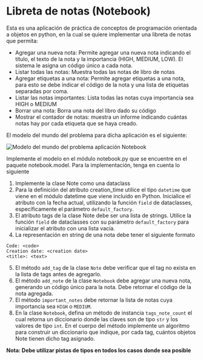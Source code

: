 # Libreta de notas (Notebook)
Esta es una aplicación de práctica de conceptos de programación 
orientada a objetos en python, en la cual se quiere implementar 
una libreta de notas que permita:

- Agregar una nueva nota: Permite agregar una nueva nota indicando el título, el texto de la nota y la importancia 
(HIGH, MEDIUM,  LOW). El sistema le asigna un código único a cada nota.
- Listar todas las notas: Muestra todas las notas de libro de notas
- Agregar etiquetas a una nota: Permite agregar etiquetas a una nota, para esto se debe indicar el código de la nota y 
una lista de etiquetas separadas por coma.
- Listar las notas importantes: Lista todas las notas cuya importancia sea HIGH o MEDIUM
- Borrar una nota: Borra una nota del libro dado su código
- Mostrar el contador de notas: muestra un informe indicando cuántas notas hay por cada etiqueta que se haya creado.

El modelo del mundo del problema para dicha aplicación es el siguiente:

![Modelo del mundo del problema aplicación Notebook](assets/images/class-model.png "Modelo del mundo")


Implemente el modelo en el módulo notebook.py que se encuentre en el paquete notebook.model. Para la implementación, 
tenga en cuenta lo siguiente

1. Implemente la clase Note como una dataclass
2. Para la definición del atributo creation_time utilice el tipo `datetime` que viene en el módulo datetime que viene 
incluido en Python. Inicialice el atributo con la fecha actual, utilizando la función `field` de dataclasses,
específicamente el parámetro `default_factory`.
3. El atributo tags de la clase Note debe ser una lista de strings. Utilice la función `field` de dataclasses con su
parámetro `default_factory` para inicializar el atributo con una lista vacía.
4. La representación en string de una nota debe tener el siguiente formato

```
Code: <code>
Creation date: <creation date>
<title>: <text>
```
5. El método `add_tag` de la clase `Note` debe verificar que el tag no exista en la lista de tags antes de agregarlo.
6. El método `add_note` de la clase `Notebook` debe agregar una nueva nota, generando un código único para la nota. 
Debe retornar el código de la nota agregada.
7. El método `important_notes` debe retornar la lista de notas cuya importancia sea `HIGH` o `MEDIUM`.
8. En la clase `Notebook`, defina un método de instancia `tags_note_count` el cual retorna un diccionario donde las 
claves son de tipo `str` y los valores de tipo `int`. En el cuerpo del método implemente un algoritmo para construir
un diccionario que indique, por cada tag, cuántos objetos Note tienen dicho tag asignado.

**Nota: Debe utilizar pistas de tipos en todos los casos donde sea posible**